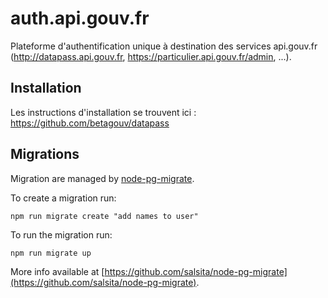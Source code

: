 # auth.api.gouv.fr

Plateforme d'authentification unique à destination des services api.gouv.fr (http://datapass.api.gouv.fr, https://particulier.api.gouv.fr/admin, ...).

## Installation

Les instructions d'installation se trouvent ici : https://github.com/betagouv/datapass

## Migrations

Migration are managed by [node-pg-migrate](https://www.npmjs.com/package/node-pg-migrate).

To create a migration run:

```
npm run migrate create "add names to user"
```

To run the migration run:

```
npm run migrate up
```

More info available at [https://github.com/salsita/node-pg-migrate](https://github.com/salsita/node-pg-migrate).
